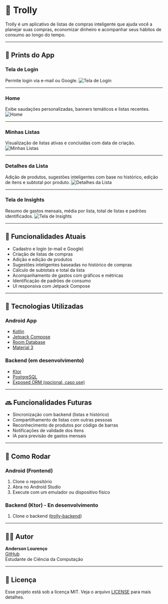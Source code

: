 # 🛒 Trolly

Trolly é um aplicativo de listas de compras inteligente que ajuda você a planejar suas compras, economizar dinheiro e acompanhar seus hábitos de consumo ao longo do tempo.

---

## 📱 Prints do App

### Tela de Login
Permite login via e-mail ou Google.
![Tela de Login](./screenshots/Screenshot_20250708_125810.png)

---

### Home
Exibe saudações personalizadas, banners temáticos e listas recentes.
![Home](./screenshots/Screenshot_20250708_125716.png)

---

### Minhas Listas
Visualização de listas ativas e concluídas com data de criação.
![Minhas Listas](./screenshots/Screenshot_20250708_125730.png)

---

### Detalhes da Lista
Adição de produtos, sugestões inteligentes com base no histórico, edição de itens e subtotal por produto.
![Detalhes da Lista](./screenshots/Screenshot_20250708_125810.png)

---

### Tela de Insights
Resumo de gastos mensais, média por lista, total de listas e padrões identificados.
![Tela de Insights](./screenshots/Screenshot_20250708_125829.png)

---

## 🚀 Funcionalidades Atuais

- Cadastro e login (e-mail e Google)
- Criação de listas de compras
- Adição e edição de produtos
- Sugestões inteligentes baseadas no histórico de compras
- Cálculo de subtotais e total da lista
- Acompanhamento de gastos com gráficos e métricas
- Identificação de padrões de consumo
- UI responsiva com Jetpack Compose

---

## 🔧 Tecnologias Utilizadas

### Android App
- [Kotlin](https://kotlinlang.org/)
- [Jetpack Compose](https://developer.android.com/jetpack/compose)
- [Room Database](https://developer.android.com/jetpack/androidx/releases/room)
- [Material 3](https://m3.material.io/)

### Backend (em desenvolvimento)
- [Ktor](https://ktor.io/)
- [PostgreSQL](https://www.postgresql.org/)
- [Exposed ORM (opcional, caso use)](https://github.com/JetBrains/Exposed)

---

## 🔜 Funcionalidades Futuras

- Sincronização com backend (listas e histórico)
- Compartilhamento de listas com outras pessoas
- Reconhecimento de produtos por código de barras
- Notificações de validade dos itens
- IA para previsão de gastos mensais

---

## 🧪 Como Rodar

### Android (Frontend)
1. Clone o repositório
2. Abra no Android Studio
3. Execute com um emulador ou dispositivo físico

### Backend (Ktor) - En desenvolvimento
1. Clone o backend ([trolly-backend](https://github.com/andersonlourenc/trolly-backend.git))


---

## 👨‍💻 Autor

**Anderson Lourenço**  
[GitHub](https://github.com/andersonlourenc)  
Estudante de Ciência da Computação 

---

## 📝 Licença

Esse projeto está sob a licença MIT. Veja o arquivo [LICENSE](./LICENSE) para mais detalhes.

